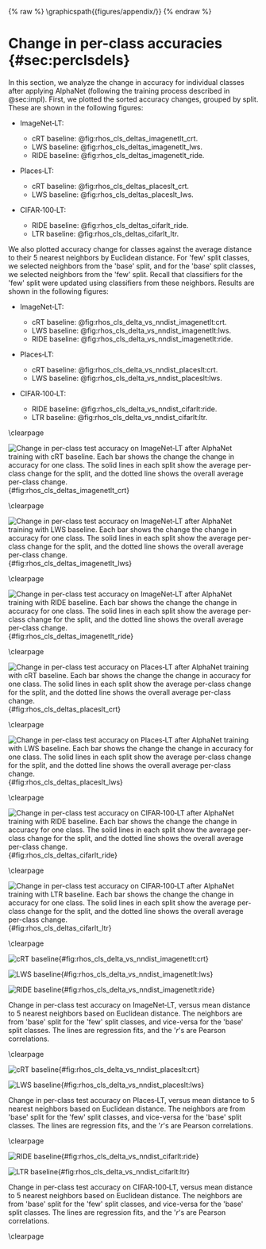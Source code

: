 {% raw %}
\graphicspath{{figures/appendix/}}
{% endraw %}

# Change in per-class accuracies {#sec:perclsdels}

In this section, we analyze the change in accuracy for individual
classes after applying AlphaNet (following the training process
described in @sec:impl). First, we plotted the sorted accuracy changes,
grouped by split. These are shown in the following figures:

* ImageNet‑LT:
    * cRT baseline: @fig:rhos_cls_deltas_imagenetlt_crt.
    * LWS baseline: @fig:rhos_cls_deltas_imagenetlt_lws.
    * RIDE baseline: @fig:rhos_cls_deltas_imagenetlt_ride.

* Places‑LT:
    * cRT baseline: @fig:rhos_cls_deltas_placeslt_crt.
    * LWS baseline: @fig:rhos_cls_deltas_placeslt_lws.

* CIFAR‑100‑LT:
    * RIDE baseline: @fig:rhos_cls_deltas_cifarlt_ride.
    * LTR baseline: @fig:rhos_cls_deltas_cifarlt_ltr.

We also plotted accuracy change for classes against the average distance
to their 5 nearest neighbors by Euclidean distance. For 'few' split
classes, we selected neighbors from the 'base' split, and for the 'base'
split classes, we selected neighbors from the 'few' split. Recall that
classifiers for the 'few' split were updated using classifiers from
these neighbors. Results are shown in the following figures:

* ImageNet‑LT:
    * cRT baseline: @fig:rhos_cls_delta_vs_nndist_imagenetlt:crt.
    * LWS baseline: @fig:rhos_cls_delta_vs_nndist_imagenetlt:lws.
    * RIDE baseline: @fig:rhos_cls_delta_vs_nndist_imagenetlt:ride.

* Places‑LT:
    * cRT baseline: @fig:rhos_cls_delta_vs_nndist_placeslt:crt.
    * LWS baseline: @fig:rhos_cls_delta_vs_nndist_placeslt:lws.

* CIFAR‑100‑LT:
    * RIDE baseline: @fig:rhos_cls_delta_vs_nndist_cifarlt:ride.
    * LTR baseline: @fig:rhos_cls_delta_vs_nndist_cifarlt:ltr.

\clearpage

![Change in per-class test accuracy on ImageNet‑LT after AlphaNet
training with cRT baseline. Each bar shows the change the change in
accuracy for one class. The solid lines in each split show the average
per-class change for the split, and the dotted line shows the overall
average per-class
change.](figures/appendix/rhos_cls_deltas_imagenetlt_crt){#fig:rhos_cls_deltas_imagenetlt_crt}

\clearpage

![Change in per-class test accuracy on ImageNet‑LT after AlphaNet
training with LWS baseline. Each bar shows the change the change in
accuracy for one class. The solid lines in each split show the average
per-class change for the split, and the dotted line shows the overall
average per-class
change.](figures/appendix/rhos_cls_deltas_imagenetlt_lws){#fig:rhos_cls_deltas_imagenetlt_lws}

\clearpage

![Change in per-class test accuracy on ImageNet‑LT after AlphaNet
training with RIDE baseline. Each bar shows the change the change in
accuracy for one class. The solid lines in each split show the average
per-class change for the split, and the dotted line shows the overall
average per-class
change.](figures/appendix/rhos_cls_deltas_imagenetlt_ride){#fig:rhos_cls_deltas_imagenetlt_ride}

\clearpage

![Change in per-class test accuracy on Places‑LT after AlphaNet training
with cRT baseline. Each bar shows the change the change in accuracy for
one class. The solid lines in each split show the average per-class
change for the split, and the dotted line shows the overall average
per-class
change.](figures/appendix/rhos_cls_deltas_placeslt_crt){#fig:rhos_cls_deltas_placeslt_crt}

\clearpage

![Change in per-class test accuracy on Places‑LT after AlphaNet training
with LWS baseline. Each bar shows the change the change in accuracy for
one class. The solid lines in each split show the average per-class
change for the split, and the dotted line shows the overall average
per-class
change.](figures/appendix/rhos_cls_deltas_placeslt_lws){#fig:rhos_cls_deltas_placeslt_lws}

\clearpage

![Change in per-class test accuracy on CIFAR‑100‑LT after AlphaNet
training with RIDE baseline. Each bar shows the change the change in
accuracy for one class. The solid lines in each split show the average
per-class change for the split, and the dotted line shows the overall
average per-class
change.](figures/appendix/rhos_cls_deltas_cifarlt_ride){#fig:rhos_cls_deltas_cifarlt_ride}

\clearpage

![Change in per-class test accuracy on CIFAR‑100‑LT after AlphaNet
training with LTR baseline. Each bar shows the change the change in
accuracy for one class. The solid lines in each split show the average
per-class change for the split, and the dotted line shows the overall
average per-class
change.](figures/appendix/rhos_cls_deltas_cifarlt_ltr){#fig:rhos_cls_deltas_cifarlt_ltr}

\clearpage

<div id="fig:rhos_cls_delta_vs_nndist_imagenetlt">

![cRT
baseline](figures/appendix/rhos_cls_delta_vs_nndist_imagenetlt_crt){#fig:rhos_cls_delta_vs_nndist_imagenetlt:crt}

![LWS
baseline](figures/appendix/rhos_cls_delta_vs_nndist_imagenetlt_lws){#fig:rhos_cls_delta_vs_nndist_imagenetlt:lws}

![RIDE
baseline](figures/appendix/rhos_cls_delta_vs_nndist_imagenetlt_ride){#fig:rhos_cls_delta_vs_nndist_imagenetlt:ride}

Change in per-class test accuracy on ImageNet‑LT, versus mean distance
to 5 nearest neighbors based on Euclidean distance. The neighbors are
from 'base' split for the 'few' split classes, and vice-versa for the
'base' split classes. The lines are regression fits, and the '$r$'s are
Pearson correlations.

</div>

\clearpage

<div id="fig:rhos_cls_delta_vs_nndist_placeslt">

![cRT
baseline](figures/appendix/rhos_cls_delta_vs_nndist_placeslt_crt){#fig:rhos_cls_delta_vs_nndist_placeslt:crt}

![LWS
baseline](figures/appendix/rhos_cls_delta_vs_nndist_placeslt_lws){#fig:rhos_cls_delta_vs_nndist_placeslt:lws}

Change in per-class test accuracy on Places‑LT, versus mean distance to
5 nearest neighbors based on Euclidean distance. The neighbors are from
'base' split for the 'few' split classes, and vice-versa for the 'base'
split classes. The lines are regression fits, and the '$r$'s are Pearson
correlations.

</div>

\clearpage

<div id="fig:rhos_cls_delta_vs_nndist_cifarlt">

![RIDE
baseline](figures/appendix/rhos_cls_delta_vs_nndist_cifarlt_ride){#fig:rhos_cls_delta_vs_nndist_cifarlt:ride}

![LTR
baseline](figures/appendix/rhos_cls_delta_vs_nndist_cifarlt_ltr){#fig:rhos_cls_delta_vs_nndist_cifarlt:ltr}

Change in per-class test accuracy on CIFAR‑100‑LT, versus mean distance
to 5 nearest neighbors based on Euclidean distance. The neighbors are
from 'base' split for the 'few' split classes, and vice-versa for the
'base' split classes. The lines are regression fits, and the '$r$'s are
Pearson correlations.

</div>

\clearpage

